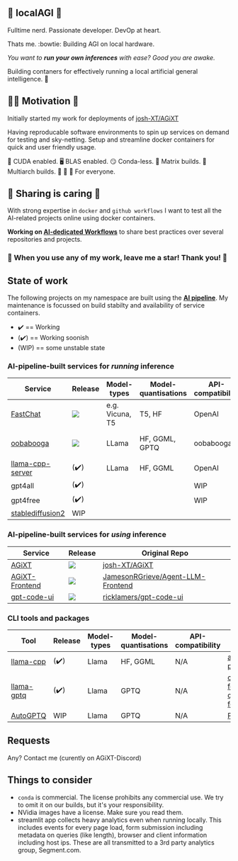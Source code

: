 ## 🧮 localAGI 🧮
Fulltime nerd. Passionate developer. DevOp at heart.

Thats me. :bowtie: Building AGI on local hardware.

*You want to **run your own inferences** with ease? Good you are awake.*


Building contaners for effectively running a local artificial general intelligence. :mechanical_arm:

## :climbing_woman: Motivation :climbing:

Initially started my work for deployments of [josh-XT/AGiXT](https://github.com/Josh-XT/AGiXT)

Having reproducable software environments to spin up services on demand for testing and sky-netting.
Setup and streamline docker containers for quick and user friendly usage.

:rocket: CUDA enabled. :desktop_computer: BLAS enabled. :smirk: Conda-less. :onion: Matrix builds. :office: Multiarch builds. :child: :adult: :older_adult: For everyone.



## :hibiscus: Sharing is caring :hibiscus:

With strong expertise in `docker` and `github workflows` I want to test all the AI-related projects online using docker containers.

**Working on [AI-dedicated Workflows](https://github.com/localagi/ai-dedicated-workflows)** to share best practices over several repositories and projects.

### :star2: When you use any of my work, leave me a star! Thank you! :star2:

## State of work

The following projects on my namespace are built using the **[AI pipeline](https://github.com/localagi/ai-dedicated-workflows)**.
My maintenance is focussed on build stabilty and availability of service containers.

* :heavy_check_mark: == Working
* (:heavy_check_mark:) == Working soonish
* (WIP) == some unstable state

### AI-pipeline-built services for *running* inference
| Service                                                          | Release            | Model-types     | Model-quantisations | API-compatibility | Original Repo |
-------------------------------------------------------------------|--------------------|-----------------|---------------------|-------------------|---------------|
| [FastChat](https://github.com/localagi/FastChat-docker)          | ![](https://github.com/localagi/FastChat-docker/actions/workflows/publish-docker.yml/badge.svg?branch=main) | e.g. Vicuna, T5 | T5, HF              | OpenAI            | [lm-sys/FastChat](https://github.com/lm-sys/FastChat) |
| [oobabooga](https://github.com/localagi/oobabooga-docker)        | ![](https://github.com/localagi/oobabooga-docker/actions/workflows/publish-docker.yml/badge.svg?branch=main) | LLama           | HF, GGML, GPTQ      | oobabooga         | [oobabooga/text-generation-webui](https://github.com/oobabooga/text-generation-webui) |
| [llama-cpp-server](https://github.com/localagi/llama-cpp-docker) |(:heavy_check_mark:)| LLama           | HF, GGML            | OpenAI            | [abetlen/llama-cpp-python](https://github.com/abetlen/llama-cpp-python) |
| gpt4all                                             | (:heavy_check_mark:) | | | WIP |  |
| gpt4free                                            |      (:heavy_check_mark:)   | | | WIP |  |
| [stablediffusion2](https://github.com/localagi/stablediffusion2-docker) |         WIP  |        |                     |                   | |

### AI-pipeline-built services for *using* inference
| Service                                                                |  Release              | Original Repo |
|------------------------------------------------------------------------|-----------------------|---------------|
| [AGiXT](https://github.com/localagi/AGiXT-docker)                      | ![](https://github.com/localagi/AGiXT-docker/actions/workflows/publish-docker.yml/badge.svg?branch=main)  | [josh-XT/AGiXT](https://github.com/josh-xt/AGiXT) |
| [AGiXT-Frontend](https://github.com/localagi/agent-llm-frontend)       | ![](https://github.com/localagi/agent-llm-frontend/actions/workflows/publish-docker.yml/badge.svg?branch=main)  | [JamesonRGrieve/Agent-LLM-Frontend](https://github.com/JamesonRGrieve/Agent-LLM-Frontend) |
| [gpt-code-ui](https://github.com/localagi/gpt-code-ui-docker)          | ![](https://github.com/localagi/gpt-code-ui-docker/actions/workflows/publish-docker.yml/badge.svg?branch=main)  | [ricklamers/gpt-code-ui](https://github.com/ricklamers/gpt-code-ui) |


### CLI tools and packages
| Tool                                                                | Release              | Model-types  | Model-quantisations | API-compatibility  | Original Repo |
|---------------------------------------------------------------------|----------------------|--------------|---------------------|--------------------|---------------|
| [llama-cpp](https://github.com/localagi/llama-cpp-docker)           | (:heavy_check_mark:) | Llama        | HF, GGML            | N/A                | [abetlen/llama-cpp-python](https://github.com/abetlen/llama-cpp-python) |
| [llama-gptq](https://github.com/localagi/llama-gptq-docker)         | (:heavy_check_mark:) | Llama        |  GPTQ               | N/A                | [oobabooga/GPTQ-for-Llama](https://github.com/oobabooga/GPTQ-for-LLaMa)  [qwopqwop200/GPTQ-for-Llama](https://github.com/qwopqwop200/GPTQ-for-LLaMa)  |
| [AutoGPTQ](https://github.com/localagi/AutoGPTQ-docker)             | WIP                  | Llama        |  GPTQ               | N/A                | [PanQiWei/AutoGPTQ](https://github.com/PanQiWei/AutoGPTQ) |

## Requests
Any? Contact me (curently on AGiXT-Discord)


## Things to consider
- `conda` is commercial. The license prohibits any commercial use. We try to omit it on our builds, but it's your responsibility.
- NVidia images have a license. Make sure you read them.
- streamlit app collects heavy analytics even when running locally. This includes events for every page load, form submission including metadata on queries (like length), browser and client information including host ips. These are all transmitted to a 3rd party analytics group, Segment.com.

<!--
**localagi/localAGI** is a ✨ _special_ ✨ repository because its `README.md` (this file) appears on your GitHub profile.

Here are some ideas to get you started:

- 
- 🌱 I’m currently learning ...
- 👯 I’m looking to collaborate on ...
- 🤔 I’m looking for help with ...
- 💬 Ask me about ...
- 📫 How to reach me: ...
- 😄 Pronouns: ...
- ⚡ Fun fact: ...
-->
